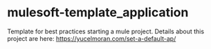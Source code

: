 # mulesoft-template_application
Template for best practices starting a mule project. Details about this project are here: https://yucelmoran.com/set-a-default-ap/
